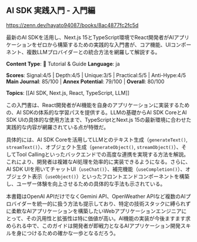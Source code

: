 ## AI SDK 実践入門 - 入門編

https://zenn.dev/hayato94087/books/8ac4877fc2fc5d

最新のAI SDKを活用し、Next.js 15とTypeScript環境でReact開発者がAIアプリケーションをゼロから構築するための実践的な入門書が、コア機能、UIコンポーネント、複数LLMプロバイダーとの統合方法を網羅して解説する。

**Content Type**: 📖 Tutorial & Guide
**Language**: ja

**Scores**: Signal:4/5 | Depth:4/5 | Unique:3/5 | Practical:5/5 | Anti-Hype:4/5
**Main Journal**: 85/100 | **Annex Potential**: 79/100 | **Overall**: 80/100

**Topics**: [[AI SDK, Next.js, React, TypeScript, LLM]]

この入門書は、React開発者がAI機能を自身のアプリケーションに実装するための、AI SDKの体系的な学習パスを提供する。LLMの基礎からAI SDK CoreとAI SDK UIの具体的な使用方法まで、TypeScriptとNext.js 15の最新環境に合わせた実践的な内容が網羅されている点が特徴だ。

具体的には、AI SDK Coreを活用してLLMとのテキスト生成（`generateText()`, `streamText()`）、オブジェクト生成（`generateObject()`, `streamObject()`）、そしてTool Callingといったバックエンドでの高度な連携を実現する方法を解説。これにより、開発者は複雑なAI処理を効率的に実装できるようになる。さらに、AI SDK UIを用いてチャットUI（`useChat()`）、補完機能（`useCompletion()`）、オブジェクト表示（`useObject()`）といったフロントエンドコンポーネントを構築し、ユーザー体験を向上させるための具体的な手法も示されている。

本書籍はOpenAI APIだけでなくGemini API、OpenWeather APIなど複数のAIプロバイダーを統一的に扱う方法も提示しており、特定の技術スタックに縛られずに柔軟なAIアプリケーションを構築したいWebアプリケーションエンジニアにとって、その汎用性と拡張性は特に価値が高い。AI機能の実装が今後ますます求められる中で、このガイドは開発者が即戦力となるAIアプリケーション開発スキルを身につけるための確かな一歩となるだろう。